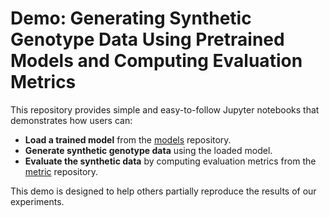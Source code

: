 # Demo: Generating Synthetic Genotype Data Using Pretrained Models and Computing Evaluation Metrics

This repository provides simple and easy-to-follow Jupyter notebooks that demonstrates how users can:

- **Load a trained model** from the [models](../models) repository.
- **Generate synthetic genotype data** using the loaded model.
- **Evaluate the synthetic data** by computing evaluation metrics from the [metric](../metric) repository.

This demo is designed to help others partially reproduce the results of our experiments.